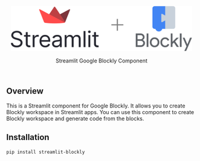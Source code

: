 <p align="center">
  <img alt="OpenFactCheck Logo" src="https://raw.githubusercontent.com/hasaniqbal777/streamlit-blockly/main/assets/splash.png" height="120" />
  <p align="center">Streamlit Google Blockly Component</p>
    <br>
  </p>
</p>

## Overview

This is a Streamlit component for Google Blockly. It allows you to create Blockly workspace in Streamlit apps. You can use this component to create Blockly workspace and generate code from the blocks.

## Installation

```bash
pip install streamlit-blockly
```